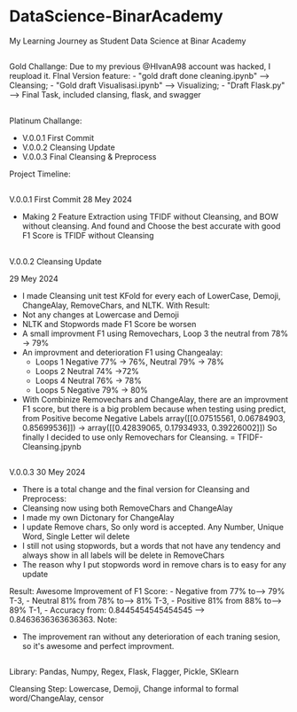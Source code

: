 # DataScience-BinarAcademy
 My Learning Journey as Student Data Science at Binar Academy
##
Gold Challange:
    Due to my previous @HIvanA98 account was hacked, I reupload it.
    FInal Version feature:
    - "gold draft done cleaning.ipynb" --> Cleansing; 
    - "Gold draft Visualisasi.ipynb" --> Visualizing; 
    - "Draft Flask.py" --> Final Task, included clansing, flask, and swagger
##
Platinum Challange:
- V.0.0.1 First Commit
- V.0.0.2 Cleansing Update
- V.0.0.3 Final Cleansing & Preprocess

Project Timeline:
##

V.0.0.1 First Commit
28 Mey 2024
- Making 2 Feature Extraction using TFIDF without Cleansing, and BOW without cleansing. And found and Choose the best accurate with good F1 Score is TFIDF without Cleansing

##

V.0.0.2 Cleansing Update

29 Mey 2024
- I made Cleansing unit test KFold for every each of LowerCase, Demoji, ChangeAlay, RemoveChars, and NLTK. With Result:
 - Not any changes at Lowercase and Demoji
 - NLTK and Stopwords made F1 Score be worsen
 - A small improvment F1 using Removechars, Loop 3 the neutral from 78% -> 79%
 - An improvment and deterioration F1 using Changealay:
    - Loops 1 Negative 77% -> 76%, Neutral 79% -> 78%
    - Loops 2 Neutral 74% ->72%
    - Loops 4 Neutral 76% -> 78%
    - Loops 5 Negative 79% -> 80%
 - With Combinize Removechars and ChangeAlay, there are an improvment F1 score, but there is a big problem because when testing using predict, from Positive become Negative Labels 
array([[0.07515561, 0.06784903, 0.85699536]]) -> array([[0.42839065, 0.17934933, 0.39226002]])
    So finally I decided to use only Removechars for Cleansing. = TFIDF-Cleansing.jpynb
##

V.0.0.3
30 Mey 2024
- There is a total change and the final version for Cleansing and Preprocess:
 - Cleansing now using both RemoveChars and ChangeAlay
 - I made my own Dictonary for ChangeAlay
 - I update Remove chars, So only word is accepted. Any Number, Unique Word, Single Letter wil delete
 - I still not using stopwords, but a words that not have any tendency and always show in all labels will be delete in RemoveChars
 - The reason why I put stopwords word in remove chars is to easy for any update

Result: 
Awesome Improvement of F1 Score: 
    - Negative from 77% to--> 79% T-3, 
    - Neutral 81% from 78% to--> 81% T-3, 
    - Positive 81% from 88% to--> 89% T-1,
    - Accuracy from: 0.8445454545454545 --> 0.8463636363636363.
Note: 
 - The improvement ran without any deterioration of each traning sesion, so it's awesome and perfect improvment.

##
Library:
Pandas, Numpy, Regex, Flask, Flagger, Pickle, SKlearn

Cleansing Step:
Lowercase, Demoji, Change informal to formal word/ChangeAlay, censor